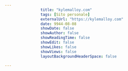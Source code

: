 ---
                title: "kylemalloy.com"
                tags: [Sito personale]
                externalUrl: "https://kylemalloy.com"
                date: 9944-08-08
                showDate: false
                showAuthor: false
                showReadingTime: false
                showEdit: false
                showLikes: false
                showViews: false
                layoutBackgroundHeaderSpace: false
                ---

